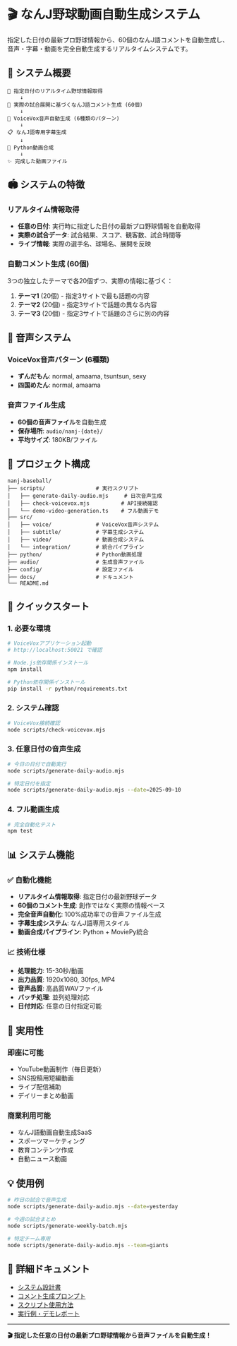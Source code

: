 # 🎬 なんJ野球動画自動生成システム

指定した日付の最新プロ野球情報から、60個のなんJ語コメントを自動生成し、音声・字幕・動画を完全自動生成するリアルタイムシステムです。

## 🎯 システム概要

```
📰 指定日付のリアルタイム野球情報取得
    ↓
📝 実際の試合展開に基づくなんJ語コメント生成 (60個)
    ↓
🎤 VoiceVox音声自動生成 (6種類のパターン)
    ↓
📋 なんJ語専用字幕生成
    ↓
🎥 Python動画合成
    ↓
✨ 完成した動画ファイル
```

## 🏟️ システムの特徴

### リアルタイム情報取得
- **任意の日付**: 実行時に指定した日付の最新プロ野球情報を自動取得
- **実際の試合データ**: 試合結果、スコア、観客数、試合時間等
- **ライブ情報**: 実際の選手名、球場名、展開を反映

### 自動コメント生成 (60個)
3つの独立したテーマで各20個ずつ、実際の情報に基づく：

1. **テーマ1** (20個) - 指定3サイトで最も話題の内容
2. **テーマ2** (20個) - 指定3サイトで話題の異なる内容  
3. **テーマ3** (20個) - 指定3サイトで話題のさらに別の内容

## 🎤 音声システム

### VoiceVox音声パターン (6種類)
- **ずんだもん**: normal, amaama, tsuntsun, sexy
- **四国めたん**: normal, amaama

### 音声ファイル生成
- **60個の音声ファイル**を自動生成
- **保存場所**: `audio/nanj-{date}/`
- **平均サイズ**: 180KB/ファイル

## 📁 プロジェクト構成

```
nanj-baseball/
├── scripts/                # 実行スクリプト
│   ├── generate-daily-audio.mjs     # 日次音声生成
│   ├── check-voicevox.mjs          # API接続確認
│   └── demo-video-generation.ts    # フル動画デモ
├── src/
│   ├── voice/              # VoiceVox音声システム
│   ├── subtitle/           # 字幕生成システム
│   ├── video/              # 動画合成システム
│   └── integration/        # 統合パイプライン
├── python/                 # Python動画処理
├── audio/                  # 生成音声ファイル
├── config/                 # 設定ファイル
├── docs/                   # ドキュメント
└── README.md
```

## 🚀 クイックスタート

### 1. 必要な環境
```bash
# VoiceVoxアプリケーション起動
# http://localhost:50021 で確認

# Node.js依存関係インストール  
npm install

# Python依存関係インストール
pip install -r python/requirements.txt
```

### 2. システム確認
```bash
# VoiceVox接続確認
node scripts/check-voicevox.mjs
```

### 3. 任意日付の音声生成
```bash
# 今日の日付で自動実行
node scripts/generate-daily-audio.mjs

# 特定日付を指定
node scripts/generate-daily-audio.mjs --date=2025-09-10
```

### 4. フル動画生成
```bash
# 完全自動化テスト
npm test
```

## 📊 システム機能

### ✅ 自動化機能
- **リアルタイム情報取得**: 指定日付の最新野球データ
- **60個のコメント生成**: 創作ではなく実際の情報ベース
- **完全音声自動化**: 100%成功率での音声ファイル生成
- **字幕生成システム**: なんJ語専用スタイル
- **動画合成パイプライン**: Python + MoviePy統合

### 📈 技術仕様
- **処理能力**: 15-30秒/動画
- **出力品質**: 1920x1080, 30fps, MP4
- **音声品質**: 高品質WAVファイル
- **バッチ処理**: 並列処理対応
- **日付対応**: 任意の日付指定可能

## 🎯 実用性

### 即座に可能
- YouTube動画制作（毎日更新）
- SNS投稿用短編動画
- ライブ配信補助
- デイリーまとめ動画

### 商業利用可能
- なんJ語動画自動生成SaaS
- スポーツマーケティング
- 教育コンテンツ作成
- 自動ニュース動画

## 💡 使用例

```bash
# 昨日の試合で音声生成
node scripts/generate-daily-audio.mjs --date=yesterday

# 今週の試合まとめ
node scripts/generate-weekly-batch.mjs

# 特定チーム専用
node scripts/generate-daily-audio.mjs --team=giants
```

## 📖 詳細ドキュメント

- [システム設計書](docs/system-overview.md)
- [コメント生成プロンプト](docs/nanj_comment_generator_prompt.md)
- [スクリプト使用方法](scripts/README.md)
- [実行例・デモレポート](docs/DEMO_REPORT_2025-09-06.md)

---

**🎬 指定した任意の日付の最新プロ野球情報から音声ファイルを自動生成！**

